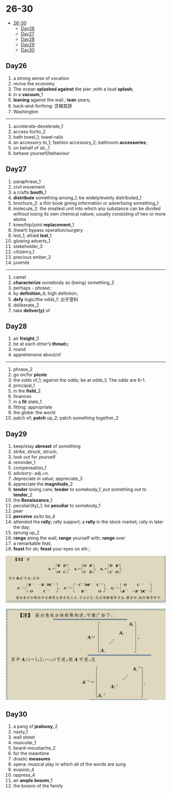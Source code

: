 # 26-30

- [26-30](#26-30)
  - [Day26](#day26)
  - [Day27](#day27)
  - [Day28](#day28)
  - [Day29](#day29)
  - [Day30](#day30)

## Day26

1. a strong sense of vocation
2. revive the economy
3. The ocean **splashed against** the pier ;with a loud **splash**;
4. in a **vacuum**_1
5. **leaning** against the wall.;  **lean** years;
6. back-and-forthing: 含糊其辞
7. Washington

---

1. accelerate-decelerate_1
2. access for/to_2
3. bath towel_1; towel-rails
4. an accessory to_1; fashion accessory_2; bathroom **accessories**;
5. on behalf of sb._1
6. behave yourself/behaviour

## Day27

1. paraphrase_1
2. civil movement
3. a crafts **booth**_1
4. **distribute** something among_1; be widely/evenly distributed_1
5. brochure_2: a thin book giving information or advertising something_1
6. molecule_2: the smallest unit into which any substance can be divided without losing its own chemical nature, usually consisting of two or more atoms
7. knee/hip/joint **replacement**_1
8. (heart) bypass operation/surgery
9. lest_1; afraid **lest**_1
10. glowing adverts_1
11. stakeholder_3
12. citizenry_1
13. precious ember_2
14. juvenile

---

1. camel
2. **characterize** somebody as (being) something_2
3. perhaps - phrase;
4. by **definition**_4; high definiton;
5. **defy** logic/the odds_1: 出乎意料
6. deliberate_2
7. take **deliver(y)** of

## Day28

1. air **freight**_3
2. be at each other’s **throat**s;
3. round
4. apprehensive about/of

---

1. phrase_2
2. go on/for **picnic**
3. the odds of_1; against the odds; be at odds_1; The odds are 6–1.
4. principal_1
5. in the **field**_2
6. finances
7. in a **fit** state_1
8. fitting: appropriate
9. the globe: the world
10. patch of; **patch** up_2; patch something together_2

## Day29

1. keep/stay **abreast** of something
2. strike, struck, struck;
3. look out for yourself
4. reminder_1
5. compensation_1
6. advisory- adj.+n.
7. depreciate in value; appreciate_3
8. appreciate the **magnitude**_2
9. **tender** loving care; **tender** to somebody_1; put something out to **tender**_2
10. the **Renaissance**_1
11. peculiar(ity)_1; be **peculiar** to somebody_1
12. peer
13. **perceive** as/to be_4
14. attended the **rally**; rally support; a **rally** in the stock market; rally in later the day;
15. sprung up_2
16. **range** along the wall; **range** yourself with; **range** over
17. a remarkable feat;
18. **feast** for sb;  **feast** your eyes on sth.;

![20220524215405](https://raw.githubusercontent.com/Logible/Image/main/note_image/20220524215405.png)

![20220524215411](https://raw.githubusercontent.com/Logible/Image/main/note_image/20220524215411.png)

## Day30

1. a pang of **jealousy**_2
2. nasty_1
3. wall street
4. muscular_1
5. beard-moustache_2
6. for the meantime
7. drastic **measures**
8. opera: musical play in which all of the words are sung
9. evasion_4
10. oppress_4
11. an **ample** **bosom**_1
12. the bosom of the family
